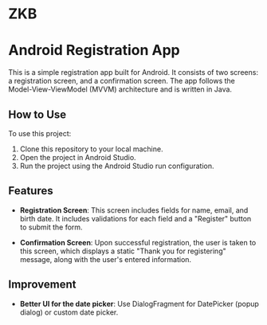 # ZKB
# Android Registration App

This is a simple registration app built for Android. It consists of two screens: a registration screen, and a confirmation screen. The app follows the Model-View-ViewModel (MVVM) architecture and is written in Java.


## How to Use

To use this project:

1. Clone this repository to your local machine.
2. Open the project in Android Studio.
3. Run the project using the Android Studio run configuration.

## Features

- **Registration Screen**: This screen includes fields for name, email, and birth date. It includes validations for each field and a "Register" button to submit the form.

- **Confirmation Screen**: Upon successful registration, the user is taken to this screen, which displays a static "Thank you for registering" message, along with the user's entered information.

## Improvement

- **Better UI for the date picker**: Use DialogFragment for DatePicker (popup dialog) or custom date picker.
     


